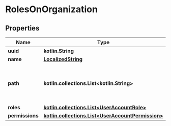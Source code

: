 
# RolesOnOrganization

## Properties
Name | Type | Description | Notes
------------ | ------------- | ------------- | -------------
**uuid** | **kotlin.String** |  |  [optional]
**name** | [**LocalizedString**](LocalizedString.md) |  |  [optional]
**path** | **kotlin.collections.List&lt;kotlin.String&gt;** | List of parents uuids, ordered by oldest ancestor |  [optional]
**roles** | [**kotlin.collections.List&lt;UserAccountRole&gt;**](UserAccountRole.md) |  |  [optional]
**permissions** | [**kotlin.collections.List&lt;UserAccountPermission&gt;**](UserAccountPermission.md) |  |  [optional]



